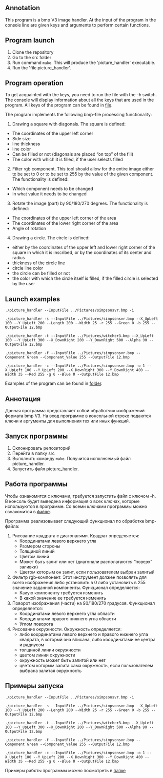 ## Annotation
This program is a bmp V3 image handler. At the input of the program in the console line are given keys and arguments to perform certain functions.

## Program launch
1. Clone the repository
2. Go to the src folder
3. Run command `make`. This will produce the 'picture_handler' executable.
4. Run the 'file picture_handler'.

## Program operation
To get acquainted with the keys, you need to run the file with the -h switch. The console will display information about all the keys that are used in the program. All keys of the program can be found in [file](keys.md).

The program implements the following bmp-file processing functionality:
1. Drawing a square with diagonals. The square is defined:
- The coordinates of the upper left corner
- Side size
- line thickness
- line color
- Can be filled or not (diagonals are placed “on top” of the fill)
- The color with which it is filled, if the user selects filled
2. Filter rgb component. This tool should allow for the entire image either to be set to 0 or to be set to 255 by the value of the given component. The functionality is defined:
- Which component needs to be changed
- In what value it needs to be changed
3. Rotate the image (part) by 90/180/270 degrees. The functionality is defined:
- The coordinates of the upper left corner of the area
- The coordinates of the lower right corner of the area
- Angle of rotation
4. Drawing a circle. The circle is defined:
- either by the coordinates of the upper left and lower right corner of the square in which it is inscribed, or by the coordinates of its center and radius
- thickness of the circle line
- circle line color
- the circle can be filled or not
- the color with which the circle itself is filled, if the filled circle is selected by the user

## Launch examples

 `./picture_handler --InputFile ../Pictures/simpsonsvr.bmp -i`
 
 `./picture_handler -s --InputFile ../Pictures/simpsonsvr.bmp --X_UpLeft 100 --Y_UpLeft 200 --Length 200 --Width 25 -r 255 --Green 0 -b 255 --OutputFile 12.bmp`
 
 `./picture_handler -t --InputFile ../Pictures/witcher3.bmp --X_UpLeft 100 --Y_UpLeft 300 --X_DownRight 200 --Y_DownRight 500 --Alpha 90 --OutputFile 12.bmp`
 
 `./picture_handler -f --InputFile ../Pictures/simpsonsvr.bmp --Component Green --Component_Value 255 --OutputFile 12.bmp`
 
 `./picture_handler -c --InputFile ../Pictures/simpsonsvr.bmp -o 1 --X_UpLeft 100 --Y_UpLeft 200 --X_DownRight 300 --Y_DownRight 400 --Width 35 --Red 255 -g 0 --Blue 0 --OutputFile 12.bmp`


Examples of the program can be found in [folder](https://github.com/jendos2001/C_Pictures_handler/tree/main/Examples).


## Аннотация
Данная программа представляет собой обработчик изображений формата bmp V3. На вход программе в консольной строке подаются ключи и аргументы для выполнения тех или иных функций.

## Запуск программы
1. Склонировать репозиторий
2. Перейти в папку src
3. Выполнить команду `make`. Получится исполняемый файл picture_handler.
4. Запустить файл picture_handler.

## Работа программы
Чтобы ознакомится с ключами, требуется запустить файл с ключом -h. В консоль будет выведена информация о всех ключах, которые используются в программе. Со всеми ключами программы можно ознакомится в [файле](keys.md).

Программа реализовывает следующий функционал по обработке bmp-файла:
1. Рисование квадрата с диагоналями. Квадрат определяется:
	- Координатами левого верхнего угла
	- Размером стороны
	- Толщиной линий
	- Цветом линий
	- Может быть залит или нет (диагонали располагаются “поверх” заливки)
	- Цветом которым он залит, если пользователем выбран залитый
2. Фильтр rgb-компонент. Этот инструмент должен позволять для всего изображения либо установить в 0 либо установить в 255 значение заданной компоненты. Функционал определяется:
	- Какую компоненту требуется изменить
	- В какой значение ее требуется изменить 
3. Поворот изображения (части) на 90/180/270 градусов. Функционал определяется:
	- Координатами левого верхнего угла области
	- Координатами правого нижнего угла области
	- Углом поворота 
4. Рисование окружности. Окружность определяется:
	- либо координатами левого верхнего и правого нижнего угла квадрата, в который она вписана, либо координатами ее центра и радиусом
	- толщиной линии окружности
	- цветом линии окружности
	- окружность может быть залитой или нет
	- цветом которым залита сама окружность, если пользователем выбрана залитая окружность

## Примеры запуска

 `./picture_handler --InputFile ../Pictures/simpsonsvr.bmp -i`
 
 `./picture_handler -s --InputFile ../Pictures/simpsonsvr.bmp --X_UpLeft 100 --Y_UpLeft 200 --Length 200 --Width 25 -r 255 --Green 0 -b 255 --OutputFile 12.bmp`
 
 `./picture_handler -t --InputFile ../Pictures/witcher3.bmp --X_UpLeft 100 --Y_UpLeft 300 --X_DownRight 200 --Y_DownRight 500 --Alpha 90 --OutputFile 12.bmp`
 
 `./picture_handler -f --InputFile ../Pictures/simpsonsvr.bmp --Component Green --Component_Value 255 --OutputFile 12.bmp`
 
 `./picture_handler -c --InputFile ../Pictures/simpsonsvr.bmp -o 1 --X_UpLeft 100 --Y_UpLeft 200 --X_DownRight 300 --Y_DownRight 400 --Width 35 --Red 255 -g 0 --Blue 0 --OutputFile 12.bmp`


Примеры работы программы можно посмотреть в [папке](https://github.com/jendos2001/C_Pictures_handler/tree/main/Examples)
